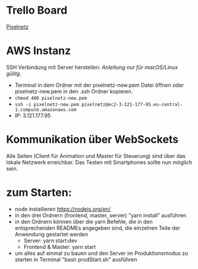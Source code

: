 # Trello Board

[Pixelnetz](https://trello.com/b/mGaOpOxx/pixelnetz)

# AWS Instanz

SSH Verbindung mit Server herstellen:
*Anleitung nur für macOS/Linux gülitg.*
- Terminal in dem Ordner mit der pixelnetz-new.pem Datei öffnen oder pixelnetz-new.pem in den .ssh Ordner kopieren.
- `chmod 400 pixelnetz-new.pem`
- `ssh -i pixelnetz-new.pem pixelnetz@ec2-3-121-177-95.eu-central-1.compute.amazonaws.com`
- IP: 3.121.177.95

# Kommunikation über WebSockets
Alle Seiten (Client für Animation und Master für Steuerung) sind über das lokale Netzwerk erreichbar.
Das Testen mit Smartphones sollte nun möglich sein.

# zum Starten:
- node installieren https://nodejs.org/en/
- in den drei Ordnern (frontend, master, server) "yarn install" ausführen
- in den Ordnern können über die yarn Befehle, die in den entsprechenden READMEs angegeben sind, die einzelnen Teile der Anwendung gestartet werden
  - Server: yarn start:dev
  - Frontend & Master: yarn start
- um alles auf einmal zu bauen und den Server im Produktionsmodus zu starten in Terminal "bash prodStart.sh" ausführen
